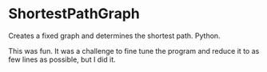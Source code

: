 # ShortestPathGraph
Creates a fixed graph and determines the shortest path. Python.

This was fun. It was a challenge to fine tune the program and reduce it to as few lines as possible, but I did it.
